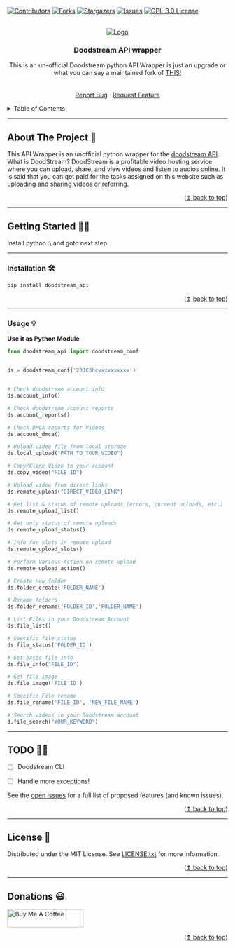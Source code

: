 
<div id="top"></div>

[![Contributors][contributors-shield]][contributors-url]
[![Forks][forks-shield]][forks-url]
[![Stargazers][stars-shield]][stars-url]
[![Issues][issues-shield]][issues-url]
[![GPL-3.0 License][license-shield]][license-url]



<!-- PROJECT LOGO -->
<br />
<div align="center">
  <a href="https://github.com/adityash4rma/doodstream_api">
    <img src="images/header.png" alt="Logo">
  </a>

<h3 align="center">Doodstream API wrapper</h3>

  <p align="center">
    This is an un-official Doodstream python API Wrapper is just an upgrade or what you can say a maintained fork of <a href="https://github.com/wahyubiman/DoodStream"> THIS! </a>
    <br />
    <a href="https://github.com/adityash4rma/doodstream_api"></a>
    <br />
    <br />
    <a href="https://github.com/adityash4rma/doodstream_api/issues">Report Bug</a>
    ·
    <a href="https://github.com/adityash4rma/doodstream_api/issues">Request Feature</a>
  </p>
</div>



<!-- TABLE OF CONTENTS -->
<details>
  <summary>Table of Contents</summary>
  <ol>
    <li>
      <a href="#about-the-project-">About The Project</a>
    </li>
    <li><a href="#getting-started-">Getting Started</a></li>
    <li><a href="#Usage-">Usage</a></li>
    <li><a href="#todo-">TODO</a></li>
    <li><a href="#license-">License</a></li>
    <li><a href="#donations-">Contact</a></li>
  </ol>
</details>


---
<!-- ABOUT THE PROJECT -->
## About The Project 🤔

This API Wrapper is an unofficial python wrapper for the <a href="https://doodstream.com/api-docs"> doodstream API</a>. What is DoodStream? DoodStream is a profitable video hosting service where you can upload, share, and view videos and listen to audios online. It is said that you can get paid for the tasks assigned on this website such as uploading and sharing videos or referring.

<p align="right">(<a href="#top">↥ back to top</a>)</p>


---
<!-- GETTING STARTED -->
## Getting Started 🏃‍♂️

Install python :\ and goto next step

---
### Installation 🛠


```sh
pip install doodstream_api
```

<p align="right">(<a href="#top">↥ back to top</a>)</p>

---

### Usage 💡

**Use it as Python Module**
```python
from doodstream_api import doodstream_conf


ds = doodstream_conf('23JC3hcvxxxxxxxxx')


# Check doodstream account info
ds.account_info()

# Check doodstream account reports
ds.account_reports()

# Check DMCA reports for Videos
ds.account_dmca()

# Upload video file from local storage
ds.local_upload("PATH_TO_YOUR_VIDEO")

# Copy/Clone Video to your account
ds.copy_video("FILE_ID")

# Upload video from direct links
ds.remote_upload("DIRECT_VIDEO_LINK")

# Get list & status of remote uploads (errors, current uploads, etc.)
ds.remote_upload_list()

# Get only status of remote uploads
ds.remote_upload_status()

# Info for slots in remote upload
ds.remote_upload_slots()

# Perform Various Action on remote upload
ds.remote_upload_action()

# Create new folder
ds.folder_create('FOLDER_NAME')

# Rename folders
ds.folder_rename('FOLDER_ID','FOLDER_NAME')

# List Files in your Doodstream Account
ds.file_list()

# Specific file status
ds.file_status('FOLDER_ID')

# Get basic file info
ds.file_info("FILE_ID")

# Get file image
ds.file_image('FILE_ID')

# Specific File rename
ds.file_rename('FILE_ID', 'NEW_FILE_NAME')

# Search videos in your Doodstream account
d.file_search("YOUR_KEYWORD")

```

---

<!-- ROADMAP -->
## TODO 👷‍♂️

- [ ] Doodstream CLI
- [ ] Handle more exceptions!



See the [open issues](https://github.com/adityash4rma/doodstream_api/issues) for a full list of proposed features (and known issues).

<p align="right">(<a href="#top">↥ back to top</a>)</p>

---

<!-- LICENSE -->
## License 📃

Distributed under the MIT License. See [LICENSE.txt](https://github.com/adityash4rma/doodstream_api/blob/main/LICENSE)  for more information.

<p align="right">(<a href="#top">↥ back to top</a>)</p>


---
<!-- CONTACT -->
## Donations 😃

<a href="https://www.buymeacoffee.com/adityash4rma" target="_blank"><img src="images/blue.png" alt="Buy Me A Coffee" height="41" width="174"></a>


<p align="right">(<a href="#top">↥ back to top</a>)</p>


<!-- MARKDOWN LINKS & IMAGES -->
<!-- https://www.markdownguide.org/basic-syntax/#reference-style-links -->
[contributors-shield]: https://img.shields.io/github/contributors/adityash4rma/doodstream.svg?style=for-the-badge
[contributors-url]: https://github.com/adityash4rma/doodstream_api/graphs/contributors
[forks-shield]: https://img.shields.io/github/forks/adityash4rma/doodstream.svg?style=for-the-badge
[forks-url]: https://github.com/adityash4rma/doodstream_api/network/members
[stars-shield]: https://img.shields.io/github/stars/adityash4rma/doodstream.svg?style=for-the-badge
[stars-url]: https://github.com/adityash4rma/doodstream_api/stargazers
[issues-shield]: https://img.shields.io/github/issues/adityash4rma/doodstream.svg?style=for-the-badge
[issues-url]: https://github.com/adityash4rma/doodstream_api/issues
[license-shield]: https://img.shields.io/github/license/adityash4rma/doodstream.svg?style=for-the-badge
[license-url]: https://github.com/adityash4rma/doodstream_api/blob/master/LICENSE
[product-screenshot]: images/screenshot.png